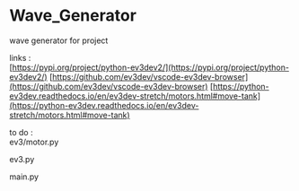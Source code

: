 # Wave_Generator
 wave generator for project



links :  
[https://pypi.org/project/python-ev3dev2/](https://pypi.org/project/python-ev3dev2/)
[https://github.com/ev3dev/vscode-ev3dev-browser](https://github.com/ev3dev/vscode-ev3dev-browser)
[https://python-ev3dev.readthedocs.io/en/ev3dev-stretch/motors.html#move-tank](https://python-ev3dev.readthedocs.io/en/ev3dev-stretch/motors.html#move-tank)

to do :  
ev3/motor.py

ev3.py

main.py
